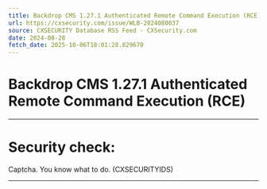 ```yaml
---
title: Backdrop CMS 1.27.1 Authenticated Remote Command Execution (RCE)
url: https://cxsecurity.com/issue/WLB-2024080037
source: CXSECURITY Database RSS Feed - CXSecurity.com
date: 2024-08-28
fetch_date: 2025-10-06T18:01:28.829670
---
```


# Backdrop CMS 1.27.1 Authenticated Remote Command Execution (RCE)

---

# Security check:

Captcha. You know what to do. (CXSECURITYIDS)

---